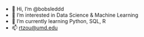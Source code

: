 - 👋 Hi, I’m @bobsleddd
- 👀 I’m interested in Data Science & Machine Learning
- 🌱 I’m currently learning Python, SQL, R
- 📫 rtzou@umd.edu

<!---
bobsleddd/bobsleddd is a ✨ special ✨ repository because its `README.md` (this file) appears on your GitHub profile.
You can click the Preview link to take a look at your changes.
--->

